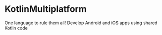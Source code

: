 # KotlinMultiplatform
One language to rule them all! Develop Android and iOS apps using shared Kotlin code
